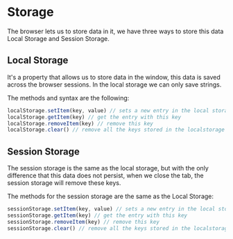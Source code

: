 # Storage

The browser lets us to store data in it, we have three ways to store this data Local Storage and Session Storage.

## Local Storage

It's a property that allows us to store data in the window, this data is saved across the browser sessions. In the local storage we can only save strings.

The methods and syntax are the following:

```typescript
localStorage.setItem(key, value) // sets a new entry in the local storage
localStorage.getItem(key) // get the entry with this key
localStorage.removeItem(key) // remove this key
localStorage.clear() // remove all the keys stored in the localstorage
```

## Session Storage

The session storage is the same as the local storage, but with the only difference that this data does not persist, when we close the tab, the session storage will remove these keys.

The methods for the session storage are the same as the Local Storage:

```typescript
sessionStorage.setItem(key, value) // sets a new entry in the local storage
sessionStorage.getItem(key) // get the entry with this key
sessionStorage.removeItem(key) // remove this key
sessionStorage.clear() // remove all the keys stored in the localstorage
```

